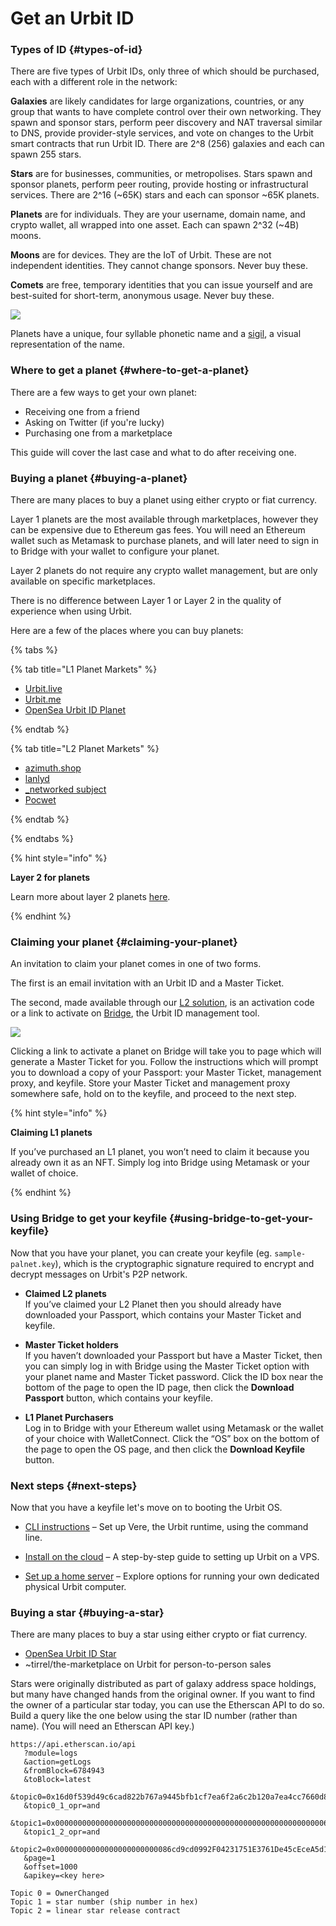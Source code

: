 # Get an Urbit ID

### Types of ID {#types-of-id}

There are five types of Urbit IDs, only three of which should be purchased, each with a different role in the network:

**Galaxies** are likely candidates for large organizations, countries, or any group that wants to have complete control over their own networking. They spawn and sponsor stars, perform peer discovery and NAT traversal similar to DNS, provide provider-style services, and vote on changes to the Urbit smart contracts that run Urbit ID. There are 2^8 (256) galaxies and each can spawn 255 stars.

**Stars** are for businesses, communities, or metropolises. Stars spawn and sponsor planets, perform peer routing, provide hosting or infrastructural services. There are 2^16 (~65K) stars and each can sponsor ~65K planets.

**Planets** are for individuals. They are your username, domain name, and crypto wallet, all wrapped into one asset. Each can spawn 2^32 (~4B) moons.

**Moons** are for devices. They are the IoT of Urbit. These are not independent identities. They cannot change sponsors. Never buy these.

**Comets** are free, temporary identities that you can issue yourself and are best-suited for short-term, anonymous usage. Never buy these.

![](https://media.urbit.org/site/getting-started/comet-planet.png)

Planets have a unique, four syllable phonetic name and a [sigil](https://urbit.org/blog/creating-sigils), a visual representation of the name.

### Where to get a planet {#where-to-get-a-planet}

There are a few ways to get your own planet:

- Receiving one from a friend
- Asking on Twitter (if you're lucky)
- Purchasing one from a marketplace

This guide will cover the last case and what to do after receiving one.

### Buying a planet {#buying-a-planet}

There are many places to buy a planet using either crypto or fiat currency.

Layer 1 planets are the most available through marketplaces, however they can be expensive due to Ethereum gas fees. You will need an Ethereum wallet such as Metamask to purchase planets, and will later need to sign in to Bridge with your wallet to configure your planet.

Layer 2 planets do not require any crypto wallet management, but are only available on specific marketplaces.

There is no difference between Layer 1 or Layer 2 in the quality of experience when using Urbit.

Here are a few of the places where you can buy planets:

{% tabs %}

{% tab title="L1 Planet Markets" %}

- [Urbit.live](https://urbit.live)
- [Urbit.me](https://urbit.me)
- [OpenSea Urbit ID Planet](https://opensea.io/collection/urbit-id-planet)

{% endtab %}

{% tab title="L2 Planet Markets" %}

- [azimuth.shop](https://azimuth.shop)
- [lanlyd](https://lanlyd.net/)
- [\_networked subject](https://subject.network)
- [Pocwet](https://store.pocwet.com)

{% endtab %}

{% endtabs %}

{% hint style="info" %}

**Layer 2 for planets**

Learn more about layer 2 planets [here](../../urbit-id/reference/README.md).

{% endhint %}


### Claiming your planet {#claiming-your-planet}

An invitation to claim your planet comes in one of two forms.

The first is an email invitation with an Urbit ID and a Master Ticket.

The second, made available through our [L2 solution](../../urbit-id/reference/README.md), is an activation code or a link to activate on [Bridge](https://bridge.urbit.org), the Urbit ID management tool.

![](https://media.urbit.org/site/getting-started/Server-setup-1.jpg)

Clicking a link to activate a planet on Bridge will take you to page which will generate a Master Ticket for you. Follow the instructions which will prompt you to download a copy of your Passport: your Master Ticket, management proxy, and keyfile. Store your Master Ticket and management proxy somewhere safe, hold on to the keyfile, and proceed to the next step.

{% hint style="info" %}

**Claiming L1 planets**

If you’ve purchased an L1 planet, you won’t need to claim it because you already own it as an NFT. Simply log into Bridge using Metamask or your wallet of choice.

{% endhint %}


### Using Bridge to get your keyfile {#using-bridge-to-get-your-keyfile}

Now that you have your planet, you can create your keyfile (eg. `sample-palnet.key`), which is the cryptographic signature required to encrypt and decrypt messages on Urbit's P2P network.

- **Claimed L2 planets**  
  If you’ve claimed your L2 Planet then you should already have downloaded your Passport, which contains your Master Ticket and keyfile.

- **Master Ticket holders**  
  If you haven’t downloaded your Passport but have a Master Ticket, then you can simply log in with Bridge using the Master Ticket option with your planet name and Master Ticket password. Click the ID box near the bottom of the page to open the ID page, then click the **Download Passport** button, which contains your keyfile.

- **L1 Planet Purchasers**  
  Log in to Bridge with your Ethereum wallet using Metamask or the wallet of your choice with WalletConnect. Click the “OS” box on the bottom of the page to open the OS page, and then click the **Download Keyfile** button.

### Next steps {#next-steps}

Now that you have a keyfile let's move on to booting the Urbit OS.

- [CLI instructions](../../get-on-urbit.md#get-the-urbit-runtime) – Set up Vere, the Urbit runtime, using the command line.

- [Install on the cloud](../running/cloud-hosting.md) – A step-by-step guide to setting up Urbit on a VPS.

- [Set up a home server](../running/home-servers.md) – Explore options for running your own dedicated physical Urbit computer.

### Buying a star {#buying-a-star}

There are many places to buy a star using either crypto or fiat currency.

- [OpenSea Urbit ID Star](https://opensea.io/collection/urbit-id-star)
- ~tirrel/the-marketplace on Urbit for person-to-person sales

Stars were originally distributed as part of galaxy address space holdings, but many have changed hands from the original owner.  If you want to find the owner of a particular star today, you can use the Etherscan API to do so.  Build a query like the one below using the star ID number (rather than name).  (You will need an Etherscan API key.)

```
https://api.etherscan.io/api
   ?module=logs
   &action=getLogs
   &fromBlock=6784943
   &toBlock=latest
   &topic0=0x16d0f539d49c6cad822b767a9445bfb1cf7ea6f2a6c2b120a7ea4cc7660d8fda
   &topic0_1_opr=and
   &topic1=0x00000000000000000000000000000000000000000000000000000000000063b8
   &topic1_2_opr=and
   &topic2=0x00000000000000000000000086cd9cd0992F04231751E3761De45cEceA5d1801
   &page=1
   &offset=1000
   &apikey=<key here>

Topic 0 = OwnerChanged
Topic 1 = star number (ship number in hex)
Topic 2 = linear star release contract
```
